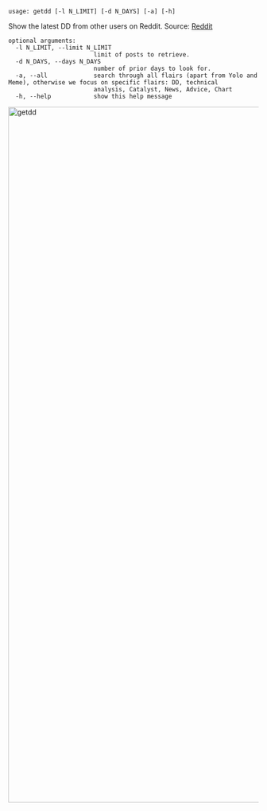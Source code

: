 ```
usage: getdd [-l N_LIMIT] [-d N_DAYS] [-a] [-h]
```

Show the latest DD from other users on Reddit. Source: [Reddit](https://reddit.com)

```
optional arguments:
  -l N_LIMIT, --limit N_LIMIT
                        limit of posts to retrieve.
  -d N_DAYS, --days N_DAYS
                        number of prior days to look for.
  -a, --all             search through all flairs (apart from Yolo and Meme), otherwise we focus on specific flairs: DD, technical
                        analysis, Catalyst, News, Advice, Chart
  -h, --help            show this help message
```


<img width="1400" alt="getdd" src="https://user-images.githubusercontent.com/25267873/108917846-4dbe0400-7628-11eb-821e-9fda97a6d9cd.png">
